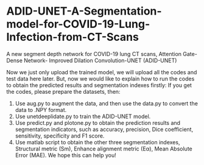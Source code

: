 # ADID-UNET-A-Segmentation-model-for-COVID-19-Lung-Infection-from-CT-Scans
A new segment depth network for COVID-19 lung CT scans, Attention Gate-Dense Network- Improved Dilation Convolution-UNET (ADID-UNET)

Now we just only upload the trained model, we will upload all the codes and test data here later. But, now we would like to explain how to run the codes to obtain the predicted results and segmentation indexes firstly:
If you get the codes, please prepare the datasets, then: 
1. Use aug.py to augment the data, and then use the data.py to convert the data to .NPY format.
2. Use unetdeeplidate.py to train the ADID-UNET model.
3. Use predict.py and plotone.py to obtain the prediction results and segmentation indicators, such as accuracy, precision, Dice coefficient, sensitivity, specificity and F1 score. 
4. Use matlab script to obtain the other three segmentation indexes, Structural metric (Sm), Enhance alignment metric (Eα), Mean Absolute Error (MAE).
We hope this can help you!
